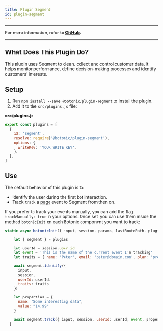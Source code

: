 ```yaml
---
title: Plugin Segment
id: plugin-segment
---
```


---

For more information, refer to **[GitHub](https://github.com/hubtype/botonic/tree/master/packages/botonic-plugin-segment)**.

---

## What Does This Plugin Do?

This plugin uses [Segment](https://segment.com/) to clean, collect and control customer data. It helps monitor performance, define decision-making processes and identify customers' interests.

## Setup

1. Run `npm install --save @botonic/plugin-segment` to install the plugin.
2. Add it to the `src/plugins.js` file:

**src/plugins.js**

```javascript
export const plugins = [
  {
    id: 'segment',
    resolve: require('@botonic/plugin-segment'),
    options: {
      writeKey: 'YOUR_WRITE_KEY',
    },
  },
]
```

## Use

The default behavior of this plugin is to:

- [Identify](https://segment.com/docs/spec/identify/) the user during the first bot interaction.
- Track `track` a [page](https://segment.com/docs/spec/page/) event to Segment from then on.

If you prefer to track your events manually, you can add the flag `trackManually: true` in your options. Once set, you can use them inside the method `botonicInit` on each Botonic component you want to track:

```javascript
static async botonicInit({ input, session, params, lastRoutePath, plugins }) {

    let { segment } = plugins

    let userId = session.user.id
    let event = 'This is the name of the current event I'm tracking'
    let traits = { name: 'Peter', email: 'peter@domain.com', plan: 'premium' }

    await segment.identify({
      input,
      session,
      userId: userId,
      traits: traits
    })

    let properties = {
      name: "Some interesting data",
      value: "14.99"
    }

    await segment.track({ input, session, userId: userId, event, properties })
  }
```
